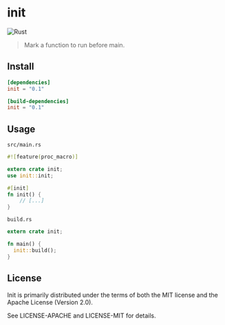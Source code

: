 # init
![Rust](https://img.shields.io/badge/rust-nightly-red.svg)
> Mark a function to run before main.

## Install

```toml
[dependencies]
init = "0.1"

[build-dependencies]
init = "0.1"
```

## Usage

`src/main.rs`
```rust
#![feature(proc_macro)]

extern crate init;
use init::init;

#[init]
fn init() {
    // [...]
}
```

`build.rs`
```rust
extern crate init;

fn main() {
  init::build();
}
```

## License

Init is primarily distributed under the terms of both the MIT license and the Apache License (Version 2.0).

See LICENSE-APACHE and LICENSE-MIT for details.
